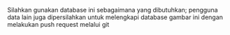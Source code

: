 Silahkan gunakan database ini sebagaimana yang dibutuhkan;
pengguna data lain juga dipersilahkan untuk melengkapi database gambar ini dengan melakukan push request melalui git